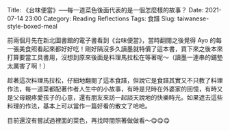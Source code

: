 Title: 《台味便當》──每一道菜色後面代表的是一個怎麼樣的故事？
Date: 2021-07-14 23:00
Category: Reading Reflections
Tags: 食譜
Slug: taiwanese-style-boxed-meal

前兩個月先在新北圖書館的電子書看到《台味便當》，當時翻閱之後覺得 Ayo 的每一張美食照看起來都好好吃！剛好隔沒多久讀墨就特價了這本書，買下來之後本來打算要當工具書用，沒想到原來後面是料理馬拉松在等著呢～（讀墨一連串的鋪墊太厲害了啊！）

趁著這次料理馬拉松，仔細地翻閱了這本食譜，但說它是食譜其實又不只教了料理作法，每一道菜都配著作者人生中的小故事，有時是兒時在外婆家的回憶，有時又是父母親疼愛孩子的心意，還有朋友來訪一起談天說地的快樂時光。如果遮去這些料理的作法，基本上可以當作一篇好看的散文了哈哈。

目前還沒有嘗試過裡面的菜色，再找時間照著做做看～😋😋😋